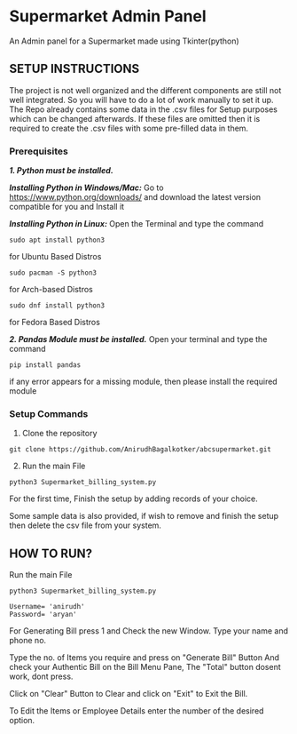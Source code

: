 # Supermarket Admin Panel
An Admin panel for a Supermarket made using Tkinter(python)

## SETUP INSTRUCTIONS

The project is not well organized and the different components are still not well integrated. So you will have to do a lot of work manually to set it up. The Repo already contains some data in the .csv files for Setup purposes which can be changed afterwards. If these files are omitted then it is required to create the .csv files with some pre-filled data in them.

### Prerequisites
***1. Python must be installed.***

***Installing Python in Windows/Mac:***
Go to https://www.python.org/downloads/ and download the latest version compatible for you and Install it

***Installing Python in Linux:***
Open the Terminal and type the command

```
sudo apt install python3
```
for Ubuntu Based Distros

```
sudo pacman -S python3
```
for Arch-based Distros

```
sudo dnf install python3
```
for Fedora Based Distros

***2. Pandas Module must be installed.***
Open your terminal and type the command

```
pip install pandas
```

if any error appears for a missing module, then please install the required module

### Setup Commands

1. Clone the repository
```
git clone https://github.com/AnirudhBagalkotker/abcsupermarket.git
```

2. Run the main File
```
python3 Supermarket_billing_system.py 
```
For the first time, Finish the setup by adding records of your choice.

Some sample data is also provided, if wish to remove and finish the setup then delete
the csv file from your system.

## HOW TO RUN?

Run the main File
```
python3 Supermarket_billing_system.py 
```

```
Username= 'anirudh'
Password= 'aryan'
```

For Generating Bill press 1 and Check the new Window. Type your name and phone no.

Type the no. of Items you require and press on "Generate Bill" Button And check your Authentic Bill on the Bill Menu Pane, The "Total" button dosent work, dont press.

Click on "Clear" Button to Clear and click on "Exit" to Exit the Bill.

To Edit the Items or Employee Details enter the number of the desired option.
